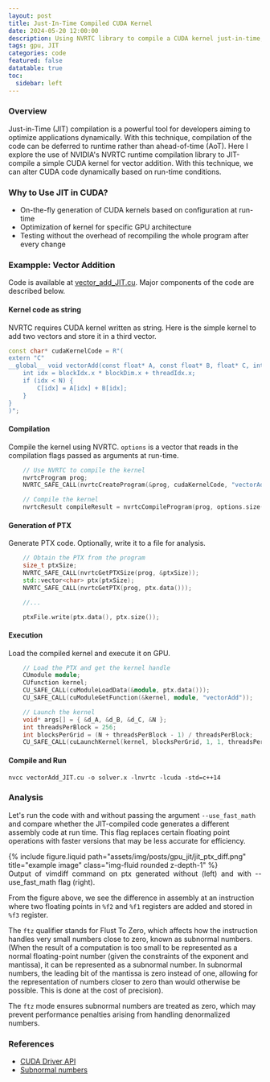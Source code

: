 ```yaml
---
layout: post
title: Just-In-Time Compiled CUDA Kernel
date: 2024-05-20 12:00:00
description: Using NVRTC library to compile a CUDA kernel just-in-time, allowing you to dynamically adjust compiler settings based on run-time conditions.
tags: gpu, JIT
categories: code
featured: false
datatable: true
toc:
  sidebar: left
---
```


### Overview 
Just-in-Time (JIT) compilation is a powerful tool for developers aiming to optimize applications dynamically. With this technique, compilation of the code can be deferred to runtime rather than ahead-of-time (AoT). Here I explore the use of NVIDIA's NVRTC runtime compilation library to JIT-compile a simple CUDA kernel for vector addition. With this technique, we can alter CUDA code dynamically based on run-time conditions.

### Why to Use JIT in CUDA?

- On-the-fly generation of CUDA kernels based on configuration at run-time
- Optimization of kernel for specific GPU architecture
- Testing without the overhead of recompiling the whole program after every change

### Exampple: Vector Addition

Code is available at [vector_add_JIT.cu](https://github.com/saurabh-s-sawant/gpu_exer/blob/main/practice_codes/jit_nvrtc/vector_add/vectorAdd_JIT.cu).
Major components of the code are described below.

#### Kernel code as string

NVRTC requires CUDA kernel written as string. Here is the simple kernel to add two vectors and store it in a third vector.

```c++
const char* cudaKernelCode = R"(
extern "C"
__global__ void vectorAdd(const float* A, const float* B, float* C, int N) {
    int idx = blockIdx.x * blockDim.x + threadIdx.x;
    if (idx < N) {
        C[idx] = A[idx] + B[idx];
    }
}
)";
```

#### Compilation

Compile the kernel using NVRTC. ``options`` is a vector that reads in the compilation flags passed as arguments at run-time.

```c++
    // Use NVRTC to compile the kernel
    nvrtcProgram prog;
    NVRTC_SAFE_CALL(nvrtcCreateProgram(&prog, cudaKernelCode, "vectorAdd.cu", 0, NULL, NULL));

    // Compile the kernel
    nvrtcResult compileResult = nvrtcCompileProgram(prog, options.size(), options.data());
```

#### Generation of PTX

Generate PTX code. Optionally, write it to a file for analysis.

```c++
    // Obtain the PTX from the program
    size_t ptxSize;
    NVRTC_SAFE_CALL(nvrtcGetPTXSize(prog, &ptxSize));
    std::vector<char> ptx(ptxSize);
    NVRTC_SAFE_CALL(nvrtcGetPTX(prog, ptx.data()));

    //...

    ptxFile.write(ptx.data(), ptx.size());
```

#### Execution

Load the compiled kernel and execute it on GPU.

```c++
    // Load the PTX and get the kernel handle
    CUmodule module;
    CUfunction kernel;
    CU_SAFE_CALL(cuModuleLoadData(&module, ptx.data()));
    CU_SAFE_CALL(cuModuleGetFunction(&kernel, module, "vectorAdd"));

    // Launch the kernel
    void* args[] = { &d_A, &d_B, &d_C, &N };
    int threadsPerBlock = 256;
    int blocksPerGrid = (N + threadsPerBlock - 1) / threadsPerBlock;
    CU_SAFE_CALL(cuLaunchKernel(kernel, blocksPerGrid, 1, 1, threadsPerBlock, 1, 1, 0, 0, args, 0));
```

#### Compile and Run

```        
nvcc vectorAdd_JIT.cu -o solver.x -lnvrtc -lcuda -std=c++14
```


### Analysis 

Let's run the code with and without passing the argument ``--use_fast_math`` and compare whether the JIT-compiled code generates a different assembly code at run time. This flag replaces certain floating point operations with faster versions that may be less accurate for efficiency.

<div class="row">
    <div class="col-sm mt-3 mt-md-0">
        {% include figure.liquid path="assets/img/posts/gpu_jit/jit_ptx_diff.png" title="example image" class="img-fluid rounded z-depth-1" %}
    </div>
</div>
<div class="caption">
<div align="justify">
Output of vimdiff command on ptx generated without (left) and with --use_fast_math flag (right).
</div></div>

From the figure above, we see the difference in assembly at an instruction where two floating points in ``%f2`` and ``%f1`` registers are added and stored in ``%f3`` register.

The ``ftz`` qualifier stands for Flust To Zero, which affects how the instruction handles very small numbers close to zero, known as subnormal numbers. (When the result of a computation is too  small to be represented as a normal floating-point number (given the constraints of the exponent and mantissa), it can be represented as a subnormal number. In subnormal numbers, the leading  bit of the mantissa is zero instead of one, allowing for the representation of numbers closer to zero than would otherwise be possible. This is done at the cost of precision).

The ``ftz`` mode ensures subnormal numbers are treated as zero, which may prevent performance penalties arising from handling denormalized numbers. 


### References

- [CUDA Driver API](https://docs.nvidia.com/cuda/cuda-c-programming-guide/index.html#driver-api)
- [Subnormal numbers](https://en.wikipedia.org/wiki/Subnormal_number)
